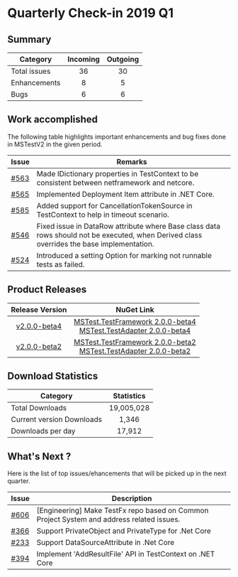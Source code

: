 # Quarterly Check-in 2019 Q1

## Summary

|Category| Incoming | Outgoing |
| --- | :---: |  :---: | 
| Total issues | 36 | 30 |
| Enhancements | 8 | 5 |
| Bugs | 6 | 6 |

## Work accomplished

The following table highlights important enhancements and bug fixes done in MSTestV2 in the given period.

| Issue | Remarks  |
| --- | -- |
| [#563](https://github.com/Microsoft/testfx/pull/563) | Made IDictionary properties in TestContext to be consistent between netframework and netcore. |
| [#565](https://github.com/Microsoft/testfx/pull/565) | Implemented Deployment Item attribute in .NET Core. |
| [#585](https://github.com/Microsoft/testfx/pull/585) | Added support for CancellationTokenSource in TestContext to help in timeout scenario. |
| [#546](https://github.com/Microsoft/testfx/pull/546) | Fixed issue in DataRow attribute where Base class data rows should not be executed, when Derived class overrides the base implementation. |
| [#524](https://github.com/Microsoft/testfx/pull/524) | Introduced a setting Option for marking not runnable tests as failed. |


## Product Releases

| Release Version | NuGet Link  |
| :---:   | :-: |
| [v2.0.0-beta4](https://github.com/Microsoft/testfx/releases/tag/v2.0.0-beta4) |   [MSTest.TestFramework 2.0.0-beta4](https://www.nuget.org/packages/MSTest.TestFramework/2.0.0-beta4) <br> [MSTest.TestAdapter 2.0.0-beta4](https://www.nuget.org/packages/MSTest.TestAdapter/2.0.0-beta4)|
| [v2.0.0-beta2](https://github.com/Microsoft/testfx/releases/tag/v2.0.0-beta2) |   [MSTest.TestFramework 2.0.0-beta2](https://www.nuget.org/packages/MSTest.TestFramework/2.0.0-beta2) <br> [MSTest.TestAdapter 2.0.0-beta2](https://www.nuget.org/packages/MSTest.TestAdapter/2.0.0-beta2)|

## Download Statistics

| Category | Statistics |
| --- | :---: |
| Total Downloads | 19,005,028 |
| Current version Downloads | 1,346 |
| Downloads per day | 17,912 |


## What's Next ?
Here is the list of top issues/ehancements that will be picked up in the next quarter.

| Issue | Description  |
| ---- | ---- |
| [#606](https://github.com/Microsoft/testfx/issues/606)   | [Engineering] Make TestFx repo based on Common Project System and address related issues. | 
| [#366](https://github.com/Microsoft/testfx/issues/366)   | Support PrivateObject and PrivateType for .Net Core |
| [#233](https://github.com/Microsoft/testfx/issues/233)   | Support DataSourceAttribute in .Net Core |
| [#394](https://github.com/Microsoft/testfx/issues/394)   | Implement 'AddResultFile' API in TestContext on .NET Core | 
